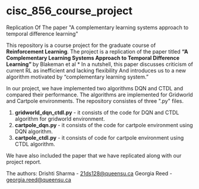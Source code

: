 # cisc_856_course_project
Replication Of The paper "A complementary learning systems approach to temporal difference learning"

This repository is a course project for the graduate course of <b>Reinforcement Learning</b>.
The project is a replication of the paper titled <b>“A Complementary Learning Systems Approach to Temporal Difference Learning” </b> by Blakeman et al *
In a nutshell, this paper discusses criticism of current RL as inefficient and lacking flexibility And introduces us to a new algorithm motivated by “complementary learning system.”

In our project, we have implemented two algorithms DQN and CTDL and compared their performance. The algorithms are implemented for Gridworld and Cartpole environments.
The repository consistes of three ".py" files. 
1. <b>gridworld_dqn_ctdl.py</b> - it consists of the code for DQN and CTDL algorithm for gridworld environment.
2. <b>cartpole_dqn.py </b> - it consists of the code for cartpole environment using DQN algorithm.
3. <b>cartpole_ctdl.py</b> - it consists of code for cartpole environment using CTDL algorithm.

We have also included the paper that we have replicated along with our project report.

The authors:
Drishti Sharma - 21ds128@queensu.ca
Georgia Reed - georgia.reed@queensu.ca
